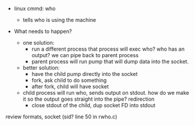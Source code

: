 - linux cmmd: who
	- tells who is using the machine


- What needs to happen?
	- one solution:
		- run a different process that process will exec who? who has an output? we can pipe back to parent process
		- parent process will run pump that will dump data into the socket.
	- better solution:
		- have the child pump directly into the socket
		- fork, ask child to do something
		- after fork, child will have socket
	- child process will run who, sends output on stdout. how do we make it so the output goes straight into the pipe? redirection
		- close stdout of the child, dup socket FD into stdout


review formats, socket (sid? line 50 in rwho.c)